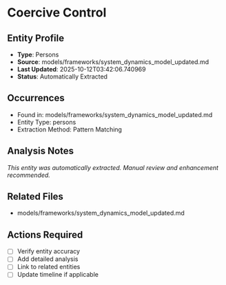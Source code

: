 # Coercive Control

## Entity Profile
- **Type**: Persons
- **Source**: models/frameworks/system_dynamics_model_updated.md
- **Last Updated**: 2025-10-12T03:42:06.740969
- **Status**: Automatically Extracted

## Occurrences
- Found in: models/frameworks/system_dynamics_model_updated.md
- Entity Type: persons
- Extraction Method: Pattern Matching

## Analysis Notes
*This entity was automatically extracted. Manual review and enhancement recommended.*

## Related Files
- models/frameworks/system_dynamics_model_updated.md

## Actions Required
- [ ] Verify entity accuracy
- [ ] Add detailed analysis
- [ ] Link to related entities
- [ ] Update timeline if applicable
